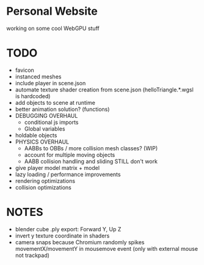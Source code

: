 # Personal Website

working on some cool WebGPU stuff

# TODO
- favicon
- instanced meshes
- include player in scene.json
- automate texture shader creation from scene.json (helloTriangle.\*.wgsl is hardcoded)
- add objects to scene at runtime
- better animation solution? (functions)
- DEBUGGING OVERHAUL
    - conditional js imports
    - Global variables
- holdable objects
- PHYSICS OVERHAUL
    - AABBs to OBBs / more collision mesh classes? (WIP)
    - account for multiple moving objects
    - AABB collision handling and sliding STILL don't work
- give player model matrix + model
- lazy loading / performance improvements
- rendering optimizations
- collision optimizations

# NOTES
- blender cube .ply export: Forward Y, Up Z
- invert y texture coordinate in shaders
- camera snaps because Chromium randomly spikes movementX/movementY in mousemove event (only with external mouse not trackpad)